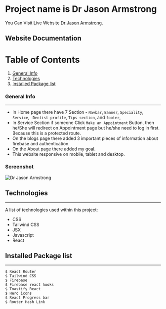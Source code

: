 # Project name is Dr Jason Armstrong

You Can Visit Live Website [Dr Jason Armstrong](https://dr-jason-armstrong.web.app/).

## Website Documentation

# Table of Contents
1. [General Info](#general-info)
2. [Technologies](#technologies)
3. [Installed Package list](#installed-package-list)

### General Info
***
* In Home page there have 7 Section -  ```Navbar```, ```Banner```, ```Speciality```, ```Service```, ``` Dentist profile```, ```Tips section```,  and ```footer```,
* In Service Section if someone Click ```Make an Appointment``` Button, then he/She will redirect on Appointment page but he/she  need to log in first. Because this is a protected route.
* On the blogs page there added 3 important pieces of information about firebase and authentication.
* On the About page there added my goal.
* This website responsive on mobile, tablet and desktop.
### Screenshot
![Dr Jason Armstrong](https://myprintscreen.com/api/main/image/267wb/432c7a516f)
## Technologies
***
A list of technologies used within this project:
*  CSS 
*  Tailwind CSS
*  JSX
*  Javascript
*  React
## Installed Package list
***
```
$ React Router
$ Tailwind CSS
$ Firebase
$ Firebase react hooks
$ Toastify React
$ Hero icons
$ React Progress bar
$ Router Hash Link

```


